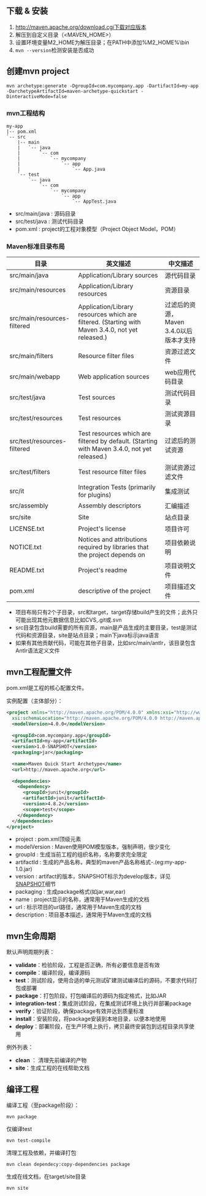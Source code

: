 ## 下载 & 安装
1. http://maven.apache.org/download.cgi下载对应版本
2. 解压到自定义目录（<MAVEN_HOME>）
3. 设置环境变量M2_HOME为解压目录；在PATH中添加%M2_HOME%\bin
4. `mvn --version`检测安装是否成功

## 创建mvn project
```
mvn archetype:generate -DgroupId=com.mycompany.app -DartifactId=my-app 
-DarchetypeArtifactId=maven-archetype-quickstart -DinteractiveMode=false
```

### mvn工程结构
```
my-app
|-- pom.xml
`-- src
    |-- main
    |   `-- java
    |       `-- com
    |           `-- mycompany
    |               `-- app
    |                   `-- App.java
    `-- test
        `-- java
            `-- com
                `-- mycompany
                    `-- app
                        `-- AppTest.java
```

* src/main/java : 源码目录
* src/test/java : 测试代码目录
* pom.xml : project的工程对象模型（Project Object Model，POM）

### Maven标准目录布局

|目录|英文描述|中文描述|
|------|------|------|
|src/main/java|Application/Library sources|源代码目录|
|src/main/resources|Application/Library resources|资源目录|
|src/main/resources-filtered|Application/Library resources which are filtered. (Starting with Maven 3.4.0, not yet released.)|过滤后的资源，Maven 3.4.0以后版本才支持|
|src/main/filters|Resource filter files|资源过滤文件|
|src/main/webapp|Web application sources|web应用代码目录|
|src/test/java|Test sources|测试代码目录|
|src/test/resources|Test resources|测试资源目录|
|src/test/resources-filtered|Test resources which are filtered by default. (Starting with Maven 3.4.0, not yet released.)|过滤后的测试资源|
|src/test/filters|Test resource filter files|测试资源过滤文件|
|src/it|Integration Tests (primarily for plugins)|集成测试|
|src/assembly|Assembly descriptors|汇编描述|
|src/site|Site|站点目录|
|LICENSE.txt|Project's license|项目许可|
|NOTICE.txt|Notices and attributions required by libraries that the project depends on|项目依赖说明|
|README.txt|Project's readme|项目说明文件|
|pom.xml|descriptive of the project|项目描述文件|

* 项目布局只有2个子目录，src和target，target存储build产生的文件；此外只可能出现其他元数据信息比如CVS,.git或.svn
* src目录包含build需要的所有资源，main是产品生成的主要目录，test是测试代码和资源目录，site是站点目录；main下java标示java语言
* 如果有其他贡献代码，可能在其他子目录，比如src/main/antlr，该目录包含Antlr语法定义文件

## mvn工程配置文件
pom.xml是工程的核心配置文件。

实例配置（主体部分）：
```xml
<project xmlns="http://maven.apache.org/POM/4.0.0" xmlns:xsi="http://www.w3.org/2001/XMLSchema-instance"
  xsi:schemaLocation="http://maven.apache.org/POM/4.0.0 http://maven.apache.org/xsd/maven-4.0.0.xsd">
  <modelVersion>4.0.0</modelVersion>
 
  <groupId>com.mycompany.app</groupId>
  <artifactId>my-app</artifactId>
  <version>1.0-SNAPSHOT</version>
  <packaging>jar</packaging>
 
  <name>Maven Quick Start Archetype</name>
  <url>http://maven.apache.org</url>
 
  <dependencies>
    <dependency>
      <groupId>junit</groupId>
      <artifactId>junit</artifactId>
      <version>4.8.2</version>
      <scope>test</scope>
    </dependency>
  </dependencies>
</project>
```
* project : pom.xml顶级元素
* modelVersion : Maven使用POM模型版本，强制声明，很少变化
* groupId : 生成当前工程的组织名称，名称要求完全限定
* artifactId : 生成的产品名称，典型的maven产品名称格式<artifactId>-<version>.<extension>(eg:my-app-1.0.jar)
* version : artifact的版本，SNAPSHOT标示为develop版本，详见[SNAPSHOT](http://maven.apache.org/guides/getting-started/index.html#What_is_a_SNAPSHOT_version)细节
* packaging : 生成package格式(如jar,war,ear)
* name : project显示的名称，通常用于Maven生成的文档
* url : 标示项目的url路径，通常用于Maven生成的文档
* description : 项目基本描述，通常用于Maven生成的文档




## mvn生命周期

默认声明周期列表：

* **validate**：检验阶段，工程是否正确，所有必要信息是否有效
* **compile**：编译阶段，编译源码
* **test**：测试阶段，使用合适的单元测试矿建测试编译后的源码，不要求代码打包或部署
* **package**：打包阶段，打包编译后的源码为指定格式，比如JAR
* **integration-test**：集成测试阶段，在集成测试环境上执行并部署package
* **verify**：验证阶段，确保package有效并达到质量标准
* **install**：安装阶段，将package安装到本地目录，以便本地使用
* **deploy**：部署阶段，在生产环境上执行，拷贝最终安装包到远程目录共享使用

例外列表：

* **clean** ： 清理先前编译的产物
* **site**：生成工程的在线帮助文档

## 编译工程

编译工程（至package阶段）：
```
mvn package
```

仅编译test
```
mvn test-compile
```

清理工程及依赖，并编译打包

```
mvn clean dependecy:copy-dependencies package
```

生成在线文档，在target/site目录
```
mvn site
```